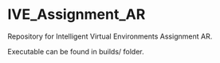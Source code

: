 # IVE_Assignment_AR

Repository for Intelligent Virtual Environments Assignment AR.

Executable can be found in builds/ folder.

